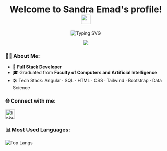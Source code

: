 <h1 align="center">Welcome to Sandra Emad's profile! <img src="https://em-content.zobj.net/source/microsoft-teams/363/waving-hand_1f44b.png" width="30"/></h1>

<p align="center">
  <img src="https://readme-typing-svg.demolab.com/?lines=Full+Stack+Developer&center=true&width=380&height=45&font=Fira+Code&color=58a6ff&vCenter=true&pause=1000&size=22" alt="Typing SVG" />
</p>

<p align="center">
  <a href="https://github.com/DenverCoder1/readme-typing-svg"><img src="https://readme-typing-svg.herokuapp.com/?lines=.Net-%20web%20developer;Always%20learning%20new%20things&font=Fira%20Code&center=true&width=440&height=45&color=f75c7e&vCenter=true&size=22"></a>
</p>


<h3 align="left">👩‍💻 About Me:</h3>

- 🧠 **Full Stack Developer**
- 🎓 Graduated from **Faculty of Computers and Artificial Intelligence**
- 🛠 Tech Stack: Angular · SQL · HTML · CSS · Tailwind · Bootstrap · Data Science



<h3 align="left">🌐 Connect with me:</h3>

<p align="left">
  <a href="https://www.linkedin.com/in/sandra-emad-849670258/" target="_blank">
    <img src="https://cdn-icons-png.flaticon.com/512/174/174857.png" alt="linkedin" width="30" />
  </a>
</p>




<h3 align="left">📊 Most Used Languages:</h3>

![Top Langs](https://github-readme-stats.vercel.app/api/top-langs/?username=SandraEmad&layout=compact&theme=radical)




